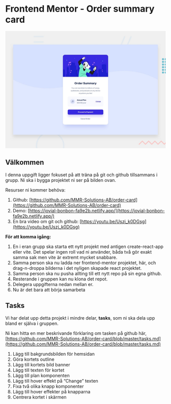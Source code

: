 # Frontend Mentor - Order summary card

![Design preview for the Order summary card coding challenge](./design/desktop-preview.jpg)

## Välkommen

I denna uppgift ligger fokuset på att träna på git och github tillsammans i grupp. Ni ska i bygga projektet ni ser på bilden ovan.

Resurser ni kommer behöva:

1. Github: [https://github.com/MMR-Solutions-AB/order-card](https://github.com/MMR-Solutions-AB/order-card)
2. Demo: [https://jovial-bonbon-fa9e2b.netlify.app/](https://jovial-bonbon-fa9e2b.netlify.app/)
3. En bra video om git och github: [https://youtu.be/Uszj_k0DGsg](https://youtu.be/Uszj_k0DGsg)

**För att komma igång:**

1. En i eran grupp ska starta ett nytt projekt med antigen create-react-app eller vite. Det spelar ingen roll vad ni använder, båda två gör exakt samma sak men vite är extremt mycket snabbare.
2. Samma person ska nu ladda ner frontend-mentor projektet, här, och drag-n-droppa bilderna i det nyligen skapade react projektet.
3. Samma person ska nu pusha allting till ett nytt repo på sin egna github.
4. Resterande i gruppen kan nu klona det repot.
5. Delegera uppgifterna nedan mellan er.
6. Nu är det bara att börja samarbeta

## Tasks

Vi har delat upp detta projekt i mindre delar, **tasks**, som ni ska dela upp bland er själva i gruppen.

Ni kan hitta en mer beskrivande förklaring om tasken på github här, [https://github.com/MMR-Solutions-AB/order-card/blob/master/tasks.md](https://github.com/MMR-Solutions-AB/order-card/blob/master/tasks.md)

1. Lägg till bakgrundsbilden för hemsidan
2. Göra kortets outline
3. Lägg till kortets bild banner
4. Lägg till texten för kortet
5. Lägg till plan komponenten
6. Lägg till hover effekt på “Change” texten
7. Fixa två olika knapp komponenter
8. Lägg till hover effekter på knapparna
9. Centrera kortet i skärmen
